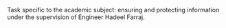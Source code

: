 Task specific to the academic subject: ensuring and protecting information under the supervision of Engineer Hadeel Farraj.

